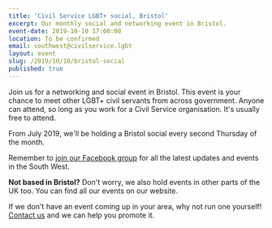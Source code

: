 ```yaml
---
title: 'Civil Service LGBT+ social, Bristol'
excerpt: Our monthly social and networking event in Bristol.
event-date: 2019-10-10 17:00:00
location: To be confirmed
email: southwest@civilservice.lgbt
layout: event
slug: /2019/10/10/bristol-social
published: true
---
```

Join us for a networking and social event in Bristol. This event is your chance to meet other LGBT+ civil servants from across government. Anyone can attend, so long as you work for a Civil Service organisation. It's usually free to attend.

From July 2019, we'll be holding a Bristol social every second Thursday of the month.

Remember to [join our Facebook group](https://www.facebook.com/groups/2409606785735978/) for all the latest updates and events in the South West.

**Not based in Bristol?** Don't worry, we also hold events in other parts of the UK too. You can find all our events on our website.

If we don't have an event coming up in your area, why not run one yourself! [Contact us](/about/contact-us/) and we can help you promote it.
